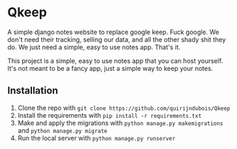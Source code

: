 # Qkeep
A simple django notes website to replace google keep. Fuck google. We don't need their tracking, selling our data, and all the other shady shit they do. We just need a simple, easy to use notes app. That's it.

This project is a simple, easy to use notes app that you can host yourself. It's not meant to be a fancy app, just a simple way to keep your notes.

## Installation
1. Clone the repo with `git clone https://github.com/quirijndubois/Qkeep`
2. Install the requirements with `pip install -r requirements.txt`
3. Make and apply the migrations with `python manage.py makemigrations` and `python manage.py migrate`
4. Run the local server with `python manage.py runserver`
